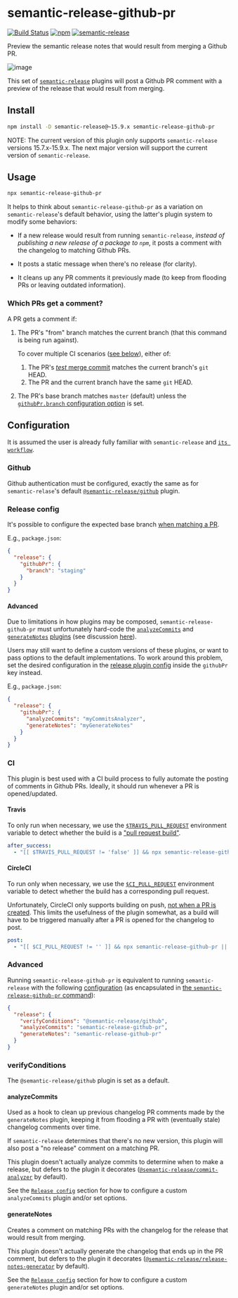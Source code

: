 # semantic-release-github-pr

[![Build Status](https://travis-ci.org/pmowrer/semantic-release-github-pr.svg?branch=master)](https://travis-ci.org/pmowrer/semantic-release-github-pr) [![npm](https://img.shields.io/npm/v/semantic-release-github-pr.svg)](https://www.npmjs.com/package/semantic-release-github-pr) [![semantic-release](https://img.shields.io/badge/%20%20%F0%9F%93%A6%F0%9F%9A%80-semantic--release-e10079.svg)](https://github.com/semantic-release/semantic-release)

Preview the semantic release notes that would result from merging a Github PR.

![image](https://user-images.githubusercontent.com/356320/33625928-257bc906-d9c7-11e7-9adb-de85726952eb.png)

This set of [`semantic-release`](https://github.com/semantic-release/semantic-release) plugins will post a Github PR comment with a preview of the release that would result from merging.

## Install

```bash
npm install -D semantic-release@~15.9.x semantic-release-github-pr
```

NOTE: The current version of this plugin only supports `semantic-release` versions 15.7.x-15.9.x. The next major version will support the current version of `semantic-release`.

## Usage

```bash
npx semantic-release-github-pr
```

It helps to think about `semantic-release-github-pr` as a variation on `semantic-release`'s default behavior, using the latter's plugin system to modify some behaviors:

* If a new release would result from running `semantic-release`, _instead of publishing a new release of a package to `npm`_, it posts a comment with the changelog to matching Github PRs.

* It posts a static message when there's no release (for clarity).

* It cleans up any PR comments it previously made (to keep from flooding PRs or leaving outdated information).

### Which PRs get a comment?

A PR gets a comment if:

1.  The PR's "from" branch matches the current branch (that this command is being run against).

    To cover multiple CI scenarios ([see below](#ci)), either of:

    1.  The PR's [_test_ merge commit](https://developer.github.com/v3/pulls/#response-1) matches the current branch's `git` HEAD.
    2.  The PR and the current branch have the same `git` HEAD.

2.  The PR's base branch matches `master` (default) unless the [`githubPr.branch` configuration option](https://github.com/semantic-release/semantic-release#Release-config) is set.

## Configuration

It is assumed the user is already fully familiar with `semantic-release` and [`its workflow`](https://github.com/semantic-release/semantic-release#how-does-it-work).

### Github

Github authentication must be configured, exactly the same as for `semantic-relase`'s default [`@semantic-release/github`](https://github.com/semantic-release/github/#github-repository-authentication) plugin.

### Release config

It's possible to configure the expected base branch [when matching a PR](#which-prs-get-a-comment).

E.g., `package.json`:

```json
{
  "release": {
    "githubPr": {
      "branch": "staging"
    }
  }
}
```

#### Advanced

Due to limitations in how plugins may be composed, `semantic-release-github-pr` must unfortunately hard-code the [`analyzeCommits`](#analyzecommits) and [`generateNotes`](#generatenotes) [plugins](https://github.com/semantic-release/semantic-release/blob/caribou/docs/usage/plugins.md) (see discussion [here](https://github.com/semantic-release/semantic-release/issues/550)).

Users may still want to define a custom versions of these plugins, or want to pass options to the default implementations. To work around this problem, set the desired configuration in the [release plugin config](https://github.com/semantic-release/semantic-release#plugins) inside the `githubPr` key instead.

E.g., `package.json`:

```json
{
  "release": {
    "githubPr": {
      "analyzeCommits": "myCommitsAnalyzer",
      "generateNotes": "myGenerateNotes"
    }
  }
}
```

### CI

This plugin is best used with a CI build process to fully automate the posting of comments in Github PRs. Ideally, it should run whenever a PR is opened/updated.

#### Travis

To only run when necessary, we use the [`$TRAVIS_PULL_REQUEST`](https://docs.travis-ci.com/user/environment-variables/#Convenience-Variables) environment variable to detect whether the build is a ["pull request build"](https://docs.travis-ci.com/user/pull-requests/).

```yaml
after_success:
  - "[[ $TRAVIS_PULL_REQUEST != 'false' ]] && npx semantic-release-github-pr || exit 0"
```

#### CircleCI

To run only when necessary, we use the [`$CI_PULL_REQUEST`](https://circleci.com/docs/1.0/environment-variables/#build-details) environment variable to detect whether the build has a corresponding pull request.

Unfortunately, CircleCI only supports building on push, [not when a PR is created](https://discuss.circleci.com/t/trigger-new-build-on-pr/4219). This limits the usefulness of the plugin somewhat, as a build will have to be triggered manually after a PR is opened for the changelog to post.

```yaml
post:
  - "[[ $CI_PULL_REQUEST != '' ]] && npx semantic-release-github-pr || exit 0"
```

### Advanced

Running `semantic-release-github-pr` is equivalent to running `semantic-release` with the following [configuration](https://github.com/semantic-release/semantic-release/blob/caribou/docs/usage/configuration.md#configuration.) (as encapsulated in [the `semantic-release-github-pr` command](https://github.com/Updater/semantic-release-github-pr/blob/master/bin/semantic-release-github-pr.js)):

```json
{
  "release": {
    "verifyConditions": "@semantic-release/github",
    "analyzeCommits": "semantic-release-github-pr",
    "generateNotes": "semantic-release-github-pr"
  }
}
```

### verifyConditions

The `@semantic-release/github` plugin is set as a default.

#### analyzeCommits

Used as a hook to clean up previous changelog PR comments made by the `generateNotes` plugin, keeping it from flooding a PR with (eventually stale) changelog comments over time.

If `semantic-release` determines that there's no new version, this plugin will also post a "no release" comment on a matching PR.

This plugin doesn't actually analyze commits to determine when to make a release, but defers to the plugin it decorates ([`@semantic-release/commit-analyzer`](https://github.com/semantic-release/commit-analyzer/) by default).

See the [`Release config`](#release-config) section for how to configure a custom `analyzeCommits` plugin and/or set options.

#### generateNotes

Creates a comment on matching PRs with the changelog for the release that would result from merging.

This plugin doesn't actually generate the changelog that ends up in the PR comment, but defers to the plugin it decorates ([`@semantic-release/release-notes-generator`](https://github.com/semantic-release/release-notes-generator) by default).

See the [`Release config`](#release-config) section for how to configure a custom `generateNotes` plugin and/or set options.
